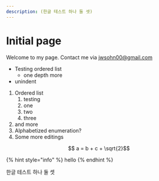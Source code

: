 ```yaml
---
description: (한글 테스트 하나 둘 셋)
---
```


# Initial page

Welcome to my page. Contact me via jwsohn00@gmail.com

* Testing ordered list
  * one depth more
* unindent

1. Ordered list
   1. testing
   2. one 
   3. two
   4. three
2. and more
3. Alphabetized enumeration?
4. Some more editings

$$ a = b + c + \sqrt{2}$$ 

{% hint style="info" %}
hello
{% endhint %}

한글 테스트 하나 둘 셋



